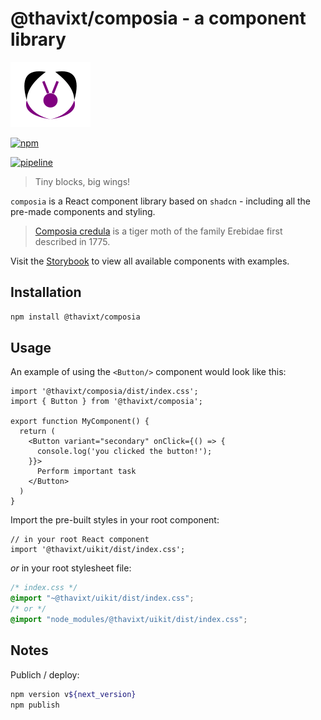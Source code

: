 # @thavixt/composia - a component library

![Alt text](./public/composia.svg)

[![npm](https://img.shields.io/npm/v/@thavixt/composia)](https://www.npmjs.com/package/@thavixt/tcn)

[![pipeline](https://github.com/thavixt/composia/actions/workflows/build.yml/badge.svg)](https://github.com/thavixt/composia/actions/workflows/build.yml)

<!-- ![bundle (min)](https://img.shields.io/bundlephobia/min/%40thavixt%2Fcomposia) -->

> Tiny blocks, big wings!

`composia` is a React component library based on `shadcn` - including all the pre-made components and styling.

> [Composia credula](https://en.wikipedia.org/wiki/Composia) is a tiger moth of the family Erebidae first described in 1775.

Visit the [Storybook](https://composia.komlosidev.net/) to view all available components with examples.

## Installation

```bash
npm install @thavixt/composia
```

## Usage

An example of using the `<Button/>` component would look like this:

```tsx
import '@thavixt/composia/dist/index.css';
import { Button } from '@thavixt/composia';

export function MyComponent() {
  return (
    <Button variant="secondary" onClick={() => {
      console.log('you clicked the button!');
    }}>
      Perform important task
    </Button>
  )
}
```

Import the pre-built styles in your root component:

```tsx
// in your root React component
import '@thavixt/uikit/dist/index.css';
```
*or* in your root stylesheet file:

```css
/* index.css */
@import "~@thavixt/uikit/dist/index.css";
/* or */
@import "node_modules/@thavixt/uikit/dist/index.css";
```

## Notes

Publich / deploy:

```bash
npm version v${next_version}
npm publish
```
